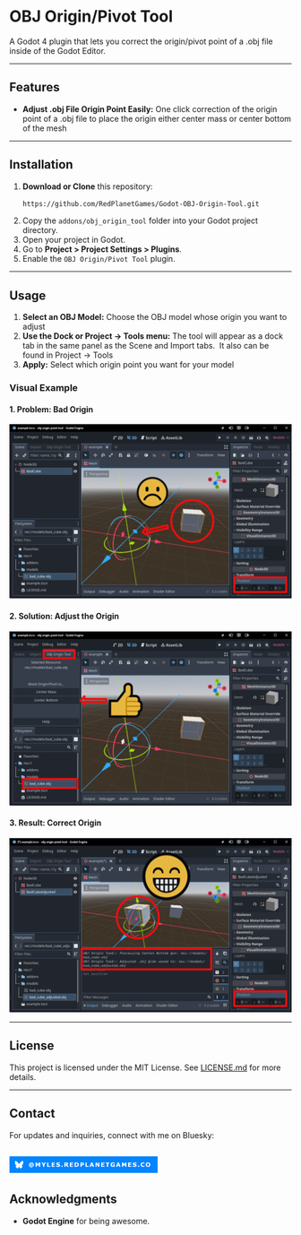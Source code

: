 
# OBJ Origin/Pivot Tool

A Godot 4 plugin that lets you correct the origin/pivot point of a .obj file inside of the Godot Editor.

---

## Features

- **Adjust .obj File Origin Point Easily:** One click correction of the origin point of a .obj file to place the origin either center mass or center bottom of the mesh

---

## Installation

1. **Download or Clone** this repository:
   ```bash
   https://github.com/RedPlanetGames/Godot-OBJ-Origin-Tool.git
   ```
2. Copy the `addons/obj_origin_tool` folder into your Godot project directory.
3. Open your project in Godot.
4. Go to **Project > Project Settings > Plugins**.
5. Enable the `OBJ Origin/Pivot Tool` plugin.

---

## Usage

1. **Select an OBJ Model:** Choose the OBJ model whose origin you want to adjust
2. **Use the Dock or Project -> Tools menu:** The tool will appear as a dock tab in the same panel as the Scene and Import tabs.  It also can be found in Project -> Tools
3. **Apply:** Select which origin point you want for your model

### Visual Example

#### 1. Problem: Bad Origin
![Bad Origin](addons/obj_origin_tool/images/1_bad_cube.png)

#### 2. Solution: Adjust the Origin
![Adjust the Origin](addons/obj_origin_tool/images/2_how_to_adjust_origin.png)

#### 3. Result: Correct Origin
![Correct Origin](addons/obj_origin_tool/images/3_all_fixed.png)

---

## License

This project is licensed under the MIT License. See [LICENSE.md](LICENSE.md) for more details.

---

## Contact

For updates and inquiries, connect with me on Bluesky:

[<img alt="Bluesky @myles.redplanetgames.co" height="30px" src="addons/obj_origin_tool/images/Bluesky_badge.png" />](https://bsky.app/profile/did:plc:3ck6hpykx43wau7rha7fjsmj)
---

## Acknowledgments

- **Godot Engine** for being awesome.

